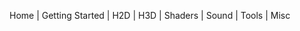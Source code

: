 Home | Getting Started | H2D | H3D | Shaders | Sound | Tools | Misc

[Home]:https://github.com/ncannasse/heaps/wiki/
[Getting Started]:https://github.com/ncannasse/heaps/wiki/Getting-Started
[H2D]:https://github.com/ncannasse/heaps/wiki/H2D
[H3D]:https://github.com/ncannasse/heaps/wiki/H3D
[Shaders]:https://github.com/ncannasse/heaps/wiki/Shaders
[Sound]:https://github.com/ncannasse/heaps/wiki/Sound
[Tools]:https://github.com/ncannasse/heaps/wiki/Tools
[Misc]:https://github.com/ncannasse/heaps/wiki/Misc